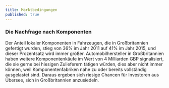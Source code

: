 ```yaml
---
title: Marktbedingungen
published: true
---
```


### Die Nachfrage nach Komponenten

Der Anteil lokaler Komponenten in Fahrzeugen, die in Großbritannien gefertigt wurden, stieg von 36% im Jahr 2011 auf 41% im Jahr 2015, und dieser Prozentsatz wird immer größer.  Automobilhersteller in Großbritannien haben weitere Komponentenkäufe im Wert von 4 Milliarden GBP signalisiert, die sie gerne bei hiesigen Zulieferern tätigen würden, dies aber nicht immer können, weil Komponentenfabriken nahe zu oder bereits vollständig ausgelastet sind. Daraus ergeben sich riesige Chancen für Investoren aus Übersee, sich in Großbritannien anzusiedeln.
